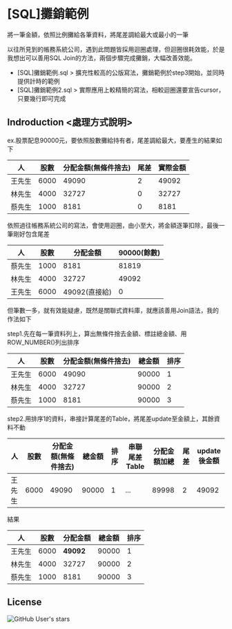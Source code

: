 # [SQL]攤銷範例

將一筆金額，依照比例攤給各筆資料，將尾差調給最大或最小的一筆

以往所見到的帳務系統公司，遇到此問題皆採用迴圈處理，但迴圈很耗效能，於是我想出可以善用SQL Join的方法，兩個步驟完成攤銷，大幅改善效能。

- [SQL]攤銷範例.sql > 擴充性較高的公版寫法，攤銷範例於step3開始，並同時提供計時的範例
- [SQL]攤銷範例2.sql > 實際應用上較精簡的寫法，相較迴圈還要宣告cursor，只要幾行即可完成

## Indroduction <處理方式說明>

ex.股票配息90000元，要依照股數攤給持有者，尾差調給最大，要產生的結果如下

| 人 | 股數 | 分配金額(無條件捨去) | 尾差 | 實際金額 |
| ---- | ---- | ---- | ---- | ---- |
| 王先生 | 6000 | 49090 | 2 | 49092 |
| 林先生 | 4000 | 32727 | 0 | 32727 |
| 蔡先生 | 1000 | 8181 | 0 | 8181 |

依照過往帳務系統公司的寫法，會使用迴圈，由小至大，將金額逐筆扣除，最後一筆剛好包含尾差

| 人 | 股數 | 分配金額 | 90000(餘數) |
| ---- | ---- | ---- | ---- |
| 蔡先生 | 1000 | 8181 | 81819 |
| 林先生 | 4000 | 32727 | 49092 |
| 王先生 | 6000 | 49092(直接給) | 0 |

但筆數一多，就有效能疑慮，既然是關聯式資料庫，就應該善用Join語法，我的作法如下

step1.先在每一筆資料列上，算出無條件捨去金額、標註總金額、用ROW_NUMBER()列出排序

| 人 | 股數 | 分配金額(無條件捨去) | 總金額 | 排序 |
| ---- | ---- | ---- | ---- | ---- |
| 王先生 | 6000 | 49090 | 90000 | 1 |
| 林先生 | 4000 | 32727 | 90000 | 2 |
| 蔡先生 | 1000 | 8181 | 90000 | 3 |

step2.用排序1的資料，串接計算尾差的Table，將尾差update至金額上，其餘資料不動

| 人 | 股數 | 分配金額(無條件捨去) | 總金額 | 排序 | 串聯尾差Table | 分配金額加總 | 尾差 | update後金額 |
| ---- | ---- | ---- | ---- | ---- | ---- | ---- | ---- | ---- |
| 王先生 | 6000 | 49090 | 90000 | 1 | ... | 89998 | 2 | 49092 |

結果

| 人 | 股數 | 分配金額 | 總金額 | 排序 |
| ---- | ---- | ---- | ---- | ---- |
| 王先生 | 6000 | **49092** | 90000 | 1 |
| 林先生 | 4000 | 32727 | 90000 | 2 |
| 蔡先生 | 1000 | 8181 | 90000 | 3 |

## License

![GitHub User's stars](https://img.shields.io/badge/Copyright%40-Rick%20Lin-blue?style=?style=plastic&logo=GitHub)
